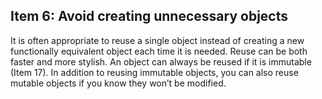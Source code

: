 ## Item 6: Avoid creating unnecessary objects

It is often appropriate to reuse a single object instead of creating a new functionally equivalent object each time it is needed.
Reuse can be both faster and more stylish. An object can always be reused if it is immutable (Item 17).
In addition to reusing immutable objects, you can also reuse mutable objects if you know they won’t be modified.

